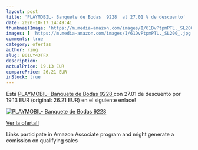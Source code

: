 ```yaml
---
layout: post
title: 'PLAYMOBIL- Banquete de Bodas  9228  al 27.01 % de descuento'
date: 2020-10-17 14:49:41
thumbnailImage: 'https://m.media-amazon.com/images/I/61DvPtpmPTL._SL200_.jpg'
images: [ 'https://m.media-amazon.com/images/I/61DvPtpmPTL._SL200_.jpg' ]
comments: true
category: ofertas
author: ring
slug: B01LY43TFX
description:
actualPrice: 19.13 EUR
comparePrice: 26.21 EUR
inStock: true
---
```


Está [PLAYMOBIL- Banquete de Bodas  9228 ](https://www.amazon.es/dp/B01LY43TFX/?tag=tolees-21) con 27.01 de descuento por 19.13 EUR (original: 26.21 EUR) en el siguiente enlace!

[![PLAYMOBIL- Banquete de Bodas  9228 ](https://m.media-amazon.com/images/I/61DvPtpmPTL._SL200_.jpg)](https://www.amazon.es/dp/B01LY43TFX/?tag=tolees-21)

[Ver la oferta!!](https://www.amazon.es/dp/B01LY43TFX/?tag=tolees-21)

Links participate in Amazon Associate program and might generate a comission on qualifying sales


